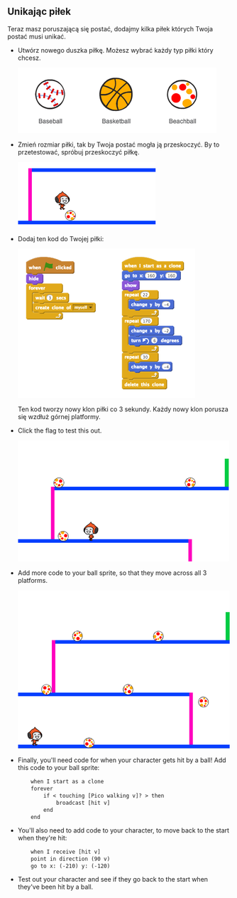 ## Unikając piłek

Teraz masz poruszającą się postać, dodajmy kilka piłek których Twoja postać musi unikać.

+ Utwórz nowego duszka piłkę. Możesz wybrać każdy typ piłki który chcesz.
    
    ![screenshot](images/dodge-balls.png)

+ Zmień rozmiar piłki, tak by Twoja postać mogła ją przeskoczyć. By to przetestować, spróbuj przeskoczyć piłkę.
    
    ![screenshot](images/dodge-ball-resize.png)

+ Dodaj ten kod do Twojej piłki:
    
    ![screenshot](images/dodge-ball-motion.png)
    
    Ten kod tworzy nowy klon piłki co 3 sekundy. Każdy nowy klon porusza się wzdłuż górnej platformy.

+ Click the flag to test this out.
    
    ![screenshot](images/dodge-ball-test.png)

+ Add more code to your ball sprite, so that they move across all 3 platforms.
    
    ![screenshot](images/dodge-ball-more-motion.png)

+ Finally, you'll need code for when your character gets hit by a ball! Add this code to your ball sprite:
    
    ```blocks
        when I start as a clone
        forever
            if < touching [Pico walking v]? > then
                broadcast [hit v]
            end
        end
    ```

+ You'll also need to add code to your character, to move back to the start when they're hit:
    
    ```blocks
        when I receive [hit v]
        point in direction (90 v)
        go to x: (-210) y: (-120)
    ```

+ Test out your character and see if they go back to the start when they've been hit by a ball.